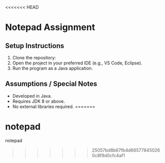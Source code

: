 <<<<<<< HEAD
# Notepad Assignment

## Setup Instructions
1. Clone the repository: 
2. Open the project in your preferred IDE (e.g., VS Code, Eclipse).
3. Run the program as a Java application.

## Assumptions / Special Notes
- Developed in Java.
- Requires JDK 8 or above.
- No external libraries required.
=======
# notepad
notepad
>>>>>>> 25057bd8b67fb4d665778450260c8f9d0cfc4af1
